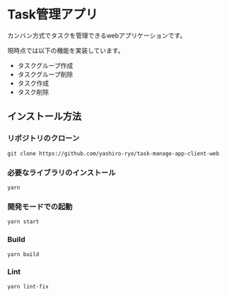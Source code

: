 # Task管理アプリ

カンバン方式でタスクを管理できるwebアプリケーションです。

現時点では以下の機能を実装しています。

- タスクグループ作成
- タスクグループ削除
- タスク作成
- タスク削除

## インストール方法

### リポジトリのクローン

```git clone https://github.com/yashiro-ryo/task-manage-app-client-web```

### 必要なライブラリのインストール

```yarn```

### 開発モードでの起動

```yarn start```

### Build

```yarn build```

### Lint

```yarn lint-fix```
